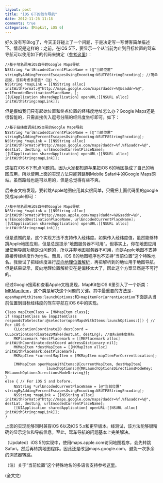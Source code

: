 ```yaml
---  
layout: post
title: "iOS 6下的驾车导航"
date: 2012-11-26 11:18
comments: true
categories: [Mapkit, iOS 6]
---
```


好久没有写Blog了，今天正好碰上了一个问题，于是决定写一写博客简单描述下。情况是这样的：之前，在iOS 5下，要显示一个从当前为止到目标位置的驾车导航可以使用如下的代码来搞定（[参考这里](http://developer.apple.com/library/ios/#featuredarticles/iPhoneURLScheme_Reference/Articles/MapLinks.html)）：

``` objc
//基于地名调用iOS自带的Google Maps导航
NSString *urlEncodedCurrentPlaceName = [@"当前位置" stringByAddingPercentEscapesUsingEncoding:NSUTF8StringEncoding]; //简单起见，没有考虑多语言*（注）*。
NSString *mapLink = [[NSString alloc] initWithFormat:@"http://maps.google.com/maps?daddr=%@&saddr=%@", urlEncodedDestinationPlaceName, ];
[[UIApplication sharedApplication] openURL:[[NSURL alloc] initWithString:mapLink]];
```
<!-- more -->
但是假如我们只有起始位置和终点位置的经纬度地址怎么办？Google Maps还是很智能的，只需直接传入逗号分隔的经纬度坐标即可。如下：

``` objc
//基于经纬度调用iOS自带的Google Maps导航
NSString *urlEncodedCurrentPlaceName = [@"当前位置" stringByAddingPercentEscapesUsingEncoding:NSUTF8StringEncoding];
NSString *mapLink = [[NSString alloc] initWithFormat:@"http://maps.google.com/maps?daddr=%f,%f&saddr=%@", destLat, destLng, urlEncodedCurrentPlaceName];
[[UIApplication sharedApplication] openURL:[[NSURL alloc] initWithString:mapLink]];
```

这招在iOS 6下有点问题的。因为大家都知道苹果把iOS 6的地图换成了自己的地图应用，所以使用上面的实现方法只能转跳到Mobile Safari中的Google Maps网站。虽然路线也是可以用的，但是总觉得有些不爽。

后来查文档发现，要转跳Apple地图应用其实很简单，只需把上面代码里的google换成apple即可：

``` objc
//基于地名调用iOS自带的Google Maps导航
NSString *mapLink = [[NSString alloc] initWithFormat:@"http://maps.apple.com/maps?daddr=%@&saddr=%@", urlEncodedDestinationPlaceName, urlEncodedCurrentPlaceName];
[[UIApplication sharedApplication] openURL:[[NSURL alloc] initWithString:mapLink]];
```

但是遗憾的是，这个实现方法不支持传入经纬度。如果传入经纬度值，虽然能够转跳Apple地图应用，但是总是提示“地图服务器不可用”。但事实上，你在地图应用里使用导航功能是没问题的，所以并非地图服务器不可用，而是Apple地图不支持直接传经纬度作为地名。而且，iOS 6的地图程序也不支持“当前位置”这个特殊地名。我尝试了把经纬度进行[反向地理位置解析](http://cocoa.venj.me/blog/geocoding-in-ios-5/)，再把解析到的地址用于地图导航。但是结果显示，反向地理位置解析实在是偏移太大了，因此这个方案显然是不可行的。

经过Google搜索和查看Apple文档发现，MapKit在iOS 6里引入了一个新类：[MKMapItem](http://developer.apple.com/library/ios/#documentation/MapKit/Reference/MKMapItem_class/Reference/Reference.html)，这个类是解决这个问题的关键。其中最重要的方法是`-openMapsWithItems:launchOptions:`和`+mapItemForCurrentLocation`下面是从当前位置到目标经纬度的驾车导航在iOS 6中的实现。

``` objc
Class mapItemClass = [MKMapItem class];
if (mapItemClass && [mapItemClass respondsToSelector:@selector(openMapsWithItems:launchOptions:)]) { // For iOS 6
    CLLocationCoordinate2D destCoord = CLLocationCoordinate2DMake(destLat, destLng); //目标经纬度坐标
    MKPlacemark *destPlacemark = [[MKPlacemark alloc] initWithCoordinate:destCoord addressDictionary:nil];
    MKMapItem *destMapItem = [[MKMapItem alloc] initWithPlacemark:destPlacemark];
    MKMapItem *currentMapItem = [MKMapItem mapItemForCurrentLocation];
    
    [MKMapItem openMapsWithItems:@[currentMapItem, destMapItem] 
    			   launchOptions:@{MKLaunchOptionsDirectionsModeKey: MKLaunchOptionsDirectionsModeDriving}];
}
else { // For iOS 5 and before.
    NSString *urlEncodedCurrentPlaceName = [@"当前位置" stringByAddingPercentEscapesUsingEncoding:NSUTF8StringEncoding];
    NSString *mapLink = [[NSString alloc] initWithFormat:@"http://maps.google.com/maps?daddr=%f,%f&saddr=%@", destLat, destLng, urlEncodedCurrentPlaceName];
    [[UIApplication sharedApplication] openURL:[[NSURL alloc] initWithString:mapLink]];
}
```

上面的实现能够同时兼容iOS 6以及iOS 5.x和更早版本。经测试，该方法能够很精确的显示定位和导航信息。至此，驾车导航的问题基本上完美解决。

（Updated）iOS 5的实现中，使用maps.apple.com访问地图程序，会先转跳Safari，然后再转跳地图程序。因此还是改回maps.google.com，避免一次多余的浏览器转跳。

（注）关于“当前位置”这个特殊地名的多语言支持参考[这里](http://www.martip.net/blog/localized-current-location-string-for-iphone-apps)。

(全文完)
